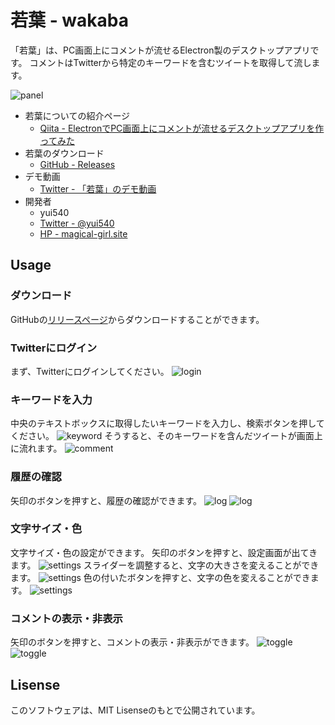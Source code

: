 # 若葉 - wakaba
「若葉」は、PC画面上にコメントが流せるElectron製のデスクトップアプリです。
コメントはTwitterから特定のキーワードを含むツイートを取得して流します。

![panel](./__sample__/panel.png)

- 若葉についての紹介ページ
  - [Qiita - ElectronでPC画面上にコメントが流せるデスクトップアプリを作ってみた](http://qiita.com/yuki540/items/bd122f4105eb6dc4c9c4)
- 若葉のダウンロード
  - [GitHub - Releases](https://github.com/yuki540net/wakaba/releases/tag/v0.0.1)
- デモ動画
  - [Twitter - 「若葉」のデモ動画](https://twitter.com/eriri_jp/status/843348414305783808)
- 開発者
  - yui540
  - [Twitter - @yui540](https://twitter.com/yui540)
  - [HP - magical-girl.site](https://magical-girl.site/)

## Usage
### ダウンロード
GitHubの[リリースページ](https://github.com/yuki540net/wakaba/releases)からダウンロードすることができます。

### Twitterにログイン
まず、Twitterにログインしてください。
![login](./__sample__/login.png)

### キーワードを入力
中央のテキストボックスに取得したいキーワードを入力し、検索ボタンを押してください。
![keyword](./__sample__/keyword.png)
そうすると、そのキーワードを含んだツイートが画面上に流れます。
![comment](./__sample__/comment.png)

### 履歴の確認
矢印のボタンを押すと、履歴の確認ができます。
![log](./__sample__/log_1.png)
![log](./__sample__/log_2.png)

### 文字サイズ・色
文字サイズ・色の設定ができます。
矢印のボタンを押すと、設定画面が出てきます。
![settings](./__sample__/settings_1.png)
スライダーを調整すると、文字の大きさを変えることができます。
![settings](./__sample__/settings_2.png)
色の付いたボタンを押すと、文字の色を変えることができます。
![settings](./__sample__/settings_3.png)

### コメントの表示・非表示
矢印のボタンを押すと、コメントの表示・非表示ができます。
![toggle](./__sample__/toggle_1.png)
![toggle](./__sample__/toggle_2.png)

## Lisense
このソフトウェアは、MIT Lisenseのもとで公開されています。
